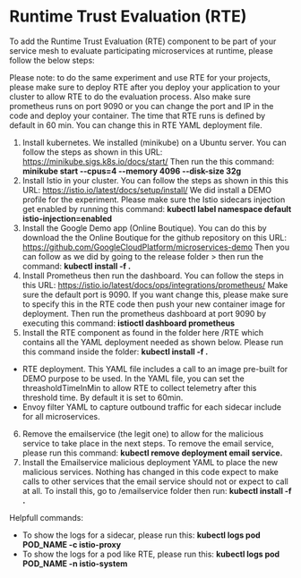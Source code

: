 # Runtime Trust Evaluation (RTE)
To add the Runtime Trust Evaluation (RTE) component to be part of your service mesh to evaluate participating microservices at runtime, please follow the below steps: 

Please note: to do the same experiment and use RTE for your projects, please make sure to deploy RTE after you deploy your application to your cluster to allow RTE to do the evaluation process. Also make sure prometheus runs on port 9090 or you can change the port and IP in the code and deploy your container. The time that RTE runs is defined by default in 60 min. You can change this in RTE YAML deployment file. 

1. Install kubernetes. We installed (minikube) on a Ubuntu server. You can follow the steps as shown in this URL: https://minikube.sigs.k8s.io/docs/start/ Then run the this command: **minikube start --cpus=4 --memory 4096 --disk-size 32g**
2. Install Istio in your cluster. You can follow the steps as shown in this this URL: https://istio.io/latest/docs/setup/install/ We did install a DEMO profile for the experiment. Please make sure the Istio sidecars injection get enabled by running this command: **kubectl label namespace default istio-injection=enabled**
3. Install the Google Demo app (Online Boutique). You can do this by download the the Online Boutique for the github repository on this URL: https://github.com/GoogleCloudPlatform/microservices-demo Then you can follow as we did by going to the release folder > then run the command: **kubectl install -f .**
4. Install Prometheus then run the dashboard. You can follow the steps in this URL: https://istio.io/latest/docs/ops/integrations/prometheus/ Make sure the default port is 9090. If you want change this, please make sure to specify this in the RTE code then push your new container image for deployment. Then run the prometheus dashboard at port 9090 by executing this command: **istioctl dashboard prometheus**
5. Install the RTE component as found in the folder here /RTE which contains all the YAML deployment needed as shown below. Please run this command inside the folder: **kubectl install -f .**
  * RTE deployment. This YAML file includes a call to an image pre-built for DEMO purpose to be used. In the YAML file, you can set the threasholdTimeInMin to allow RTE to collect telemetry after this threshold time. By default it is set to 60min.
  * Envoy filter YAML to capture outbound traffic for each sidecar include for all microservices.
6. Remove the emailservice (the legit one) to allow for the malicious service to take place in the next steps. To remove the email service, please run this command: **kubectl remove deployment email service.**
7. Install the Emailservice malicious deployment YAML to place the new malicious services. Nothing has changed in this code expect to make calls to other services that the email service should not or expect to call at all. To install this, go to /emailservice folder then run: **kubectl install -f .**
  


Helpfull commands: 
- To show the logs for a sidecar, please run this: **kubectl logs pod POD_NAME -c istio-proxy**
- To show the logs for a pod like RTE, please run this: **kubectl logs pod POD_NAME -n istio-system** 

